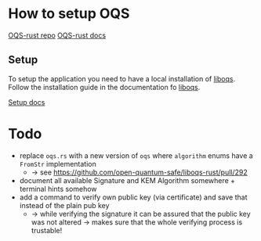 # How to setup OQS

[OQS-rust repo](https://github.com/open-quantum-safe/liboqs-rust)
[OQS-rust docs](https://docs.rs/oqs/0.11.0)

## Setup
To setup the application you need to have a local installation of [liboqs](https://github.com/open-quantum-safe/liboqs). Follow the installation guide in the documentation fo [liboqs](https://github.com/open-quantum-safe/liboqs).

[Setup docs](https://openquantumsafe.org/liboqs/getting-started.html)

# Todo
- replace `oqs.rs` with a new version of `oqs` where `algorithm` enums have a `FromStr` implementation
    - $\to$ see https://github.com/open-quantum-safe/liboqs-rust/pull/292
-  document all available Signature and KEM Algorithm somewhere + terminal hints somehow
- add a command to verify own public key (via certificate) and save that instead of the plain pub key
    - $\to$ while verifying the signature it can be assured that the public key was not altered $\to$ makes sure that the whole verifying process is trustable!